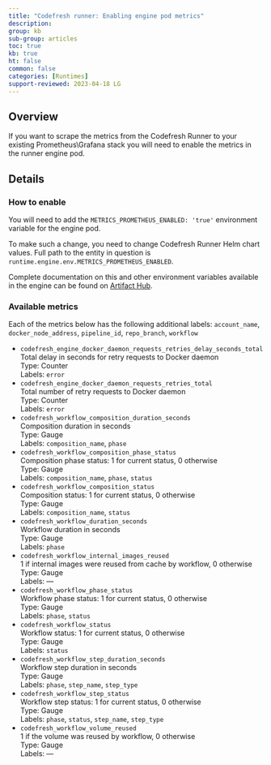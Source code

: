 ```yaml
---
title: "Codefresh runner: Enabling engine pod metrics"
description: 
group: kb
sub-group: articles
toc: true
kb: true
ht: false
common: false
categories: [Runtimes]
support-reviewed: 2023-04-18 LG
---
```



## Overview

If you want to scrape the metrics from the Codefresh Runner to your existing Prometheus\Grafana stack you will need to enable the metrics in the runner engine pod.

## Details

### How to enable

You will need to add the `METRICS_PROMETHEUS_ENABLED: 'true'` environment variable for the engine pod.

To make such a change, you need to change Codefresh Runner Helm chart values. Full path to the entity in question is `runtime.engine.env.METRICS_PROMETHEUS_ENABLED`.

Complete documentation on this and other environment variables available in the engine can be found on [Artifact Hub](https://artifacthub.io/packages/helm/codefresh-runner/cf-runtime?modal=values&path=runtime.engine.env).


### Available metrics

Each of the metrics below has the following additional labels: `account_name`, `docker_node_address`, `pipeline_id`, `repo_branch`, `workflow`

* `codefresh_engine_docker_daemon_requests_retries_delay_seconds_total`
<br>Total delay in seconds for retry requests to Docker daemon
<br>Type: Counter
<br>Labels: `error`
* `codefresh_engine_docker_daemon_requests_retries_total`
<br>Total number of retry requests to Docker daemon
<br>Type: Counter
<br>Labels: `error`
* `codefresh_workflow_composition_duration_seconds`
<br>Composition duration in seconds
<br>Type: Gauge
<br>Labels: `composition_name`, `phase`
* `codefresh_workflow_composition_phase_status`
<br>Composition phase status: 1 for current status, 0 otherwise
<br>Type: Gauge
<br>Labels: `composition_name`, `phase`, `status`
* `codefresh_workflow_composition_status`
<br>Composition status: 1 for current status, 0 otherwise
<br>Type: Gauge
<br>Labels: `composition_name`, `status`
* `codefresh_workflow_duration_seconds`
<br>Workflow duration in seconds
<br>Type: Gauge
<br>Labels: `phase`
* `codefresh_workflow_internal_images_reused`
<br>1 if internal images were reused from cache by workflow, 0 otherwise
<br>Type: Gauge
<br>Labels: —
* `codefresh_workflow_phase_status`
<br>Workflow phase status: 1 for current status, 0 otherwise
<br>Type: Gauge
<br>Labels: `phase`, `status`
* `codefresh_workflow_status`
<br>Workflow status: 1 for current status, 0 otherwise
<br>Type: Gauge
<br>Labels: `status`
* `codefresh_workflow_step_duration_seconds`
<br>Workflow step duration in seconds
<br>Type: Gauge
<br>Labels: `phase`, `step_name`, `step_type`
* `codefresh_workflow_step_status`
<br>Workflow step status: 1 for current status, 0 otherwise
<br>Type: Gauge
<br>Labels: `phase`, `status`, `step_name`, `step_type`
* `codefresh_workflow_volume_reused`
<br>1 if the volume was reused by workflow, 0 otherwise
<br>Type: Gauge
<br>Labels: —
